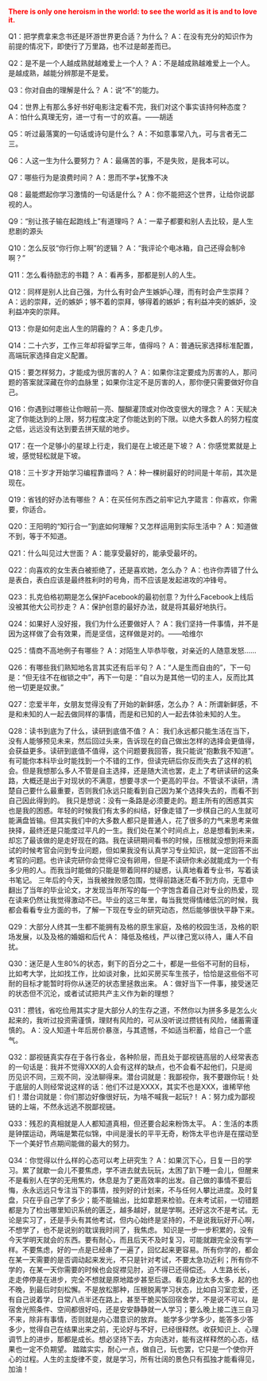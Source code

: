 **<font color=red>There is only one heroism in the world: to see the world as it is and to love it.</font>**

Q1：把学费拿来念书还是环游世界更合适？为什么？
A：在没有充分的知识作为前提的情况下，即使行了万里路，也不过是邮差而已。

Q2：是不是一个人越成熟就越难爱上一个人？
A：不是越成熟越难爱上一个人。是越成熟，越能分辨那是不是爱。

Q3：你对自由的理解是什么？
A：说“不”的能力。

Q4：世界上有那么多好书好电影注定看不完，我们对这个事实该持何种态度？
A：怕什么真理无穷，进一寸有一寸的欢喜。——胡适

Q5：听过最落寞的一句话或诗句是什么？
A：不如意事常八九，可与言者无二三。

Q6：人这一生为什么要努力？
A：最痛苦的事，不是失败，是我本可以。

Q7：哪些行为是浪费时间？
A：思而不学+犹豫不决

Q8：最能燃起你学习激情的一句话是什么？
A：你不能把这个世界，让给你说鄙视的人。

Q9：“别让孩子输在起跑线上”有道理吗？
A：一辈子都要和别人去比较，是人生悲剧的源头

Q10：怎么反驳“你行你上啊”的逻辑？
A：“我评论个电冰箱，自己还得会制冷啊？”

Q11：怎么看待励志的书籍？
A：看再多，那都是别人的人生。

Q12：同样是别人比自己强，为什么有时会产生嫉妒心理，而有时会产生崇拜？
A：远的崇拜，近的嫉妒；够不着的崇拜，够得着的嫉妒；有利益冲突的嫉妒，没利益冲突的崇拜。

Q13：你是如何走出人生的阴霾的？
A：多走几步。

Q14：二十六岁，工作三年却将留学三年，值得吗？
A：普通玩家选择标准配置，高端玩家选择自定义配置。

Q15：要怎样努力，才能成为很厉害的人？
A：如果你注定要成为厉害的人，那问题的答案就深藏在你的血脉里；如果你注定不是厉害的人，那你便只需要做好你自己。

Q16：你遇到过哪些让你眼前一亮、醍醐灌顶或对你改变很大的理念？
A：天赋决定了你能达到的上限，努力程度决定了你能达到的下限。以绝大多数人的努力程度之低，远远没有达到要去拼天赋的地步。

Q17：在一个足够小的星球上行走，我们是在上坡还是下坡？
A：你感觉累就是上坡，感觉轻松就是下坡。

Q18：三十岁才开始学习编程靠谱吗？
A：种一棵树最好的时间是十年前，其次是现在。

Q19：省钱的好办法有哪些？
A：在买任何东西之前牢记九字箴言：你喜欢，你需要，你适合。

Q20：王阳明的“知行合一”到底如何理解？又怎样运用到实际生活中？
A：知道做不到，等于不知道。

Q21：什么叫见过大世面？
A：能享受最好的，能承受最坏的。

Q22：向喜欢的女生表白被拒绝了，还是喜欢她，怎么办？
A：也许你弄错了什么是表白，表白应该是最终胜利时的号角，而不应该是发起进攻的冲锋号。

Q23：扎克伯格初期是怎么保护Facebook的最初创意？为什么Facebook上线后没被其他大公司抄走？
A：保护创意的最好办法，就是将其最好地执行。

Q24：如果好人没好报，我们为什么还要做好人？
A：我们坚持一件事情，并不是因为这样做了会有效果，而是坚信，这样做是对的。——哈维尔

Q25：情商不高地例子有哪些？
A：对陌生人毕恭毕敬，对亲近的人随意发怒……

Q26：有哪些我们熟知地名言其实还有后半句？
A：“人是生而自由的”，下一句是：“但无往不在枷锁之中”，再下一句是：“自以为是其他一切的主人，反而比其他一切更是奴隶。”

Q27：恋爱半年，女朋友觉得没有了开始的新鲜感，怎么办？
A：所谓新鲜感，不是和未知的人一起去做同样的事情，而是和已知的人一起去体验未知的人生。

Q28：读书到底为了什么，读研到底值不值？
A： 我们永远都只能生活在当下，没有人能够预见未来，然后回过头来，告诉现在的自己做出怎样的选择会更值得，会获益更多。读研到底值不值得，这个问题要我回答，我只能说“抱歉我不知道”。有可能你本科毕业时能找到一个不错的工作，但读完研后你反而失去了这样的机会。但是我想那么多人不管是自主选择，还是随大流也罢，走上了考研读研的这条路，大概还是出于对现状的不满意，想要寻求一个更高的平台。不管读不读研，清楚自己要什么最重要，否则我们永远只能看到自己因为某个选择失去的，而看不到自己因此得到的。
我只是想说：没有一条路是必须要走的。题主所有的困惑其实也是我的困惑。年轻的时候我们有太多的纠结，好像走错了一步棋自己的人生就可能满盘皆输。但其实我们中的大多数人都只是普通人，花了很多的力气来思考来做抉择，最终还是只能度过平凡的一生。我们处在某个时间点上，总是想看到未来，却忘了最该做的是走好现在的路。我在读研期间看书的时候，压根就没想到将来面试的时候考官会问到专业问题，但如果我没有认真学习专业知识，就一定回答不出考官的问题。也许读完研你会觉得它没有卵用，但是不读研你未必就能成为一个有多少用的人。而我当时能做的只能是带着同样的疑惑，认真地看着专业书，写着读书笔记。
三年后的今天，当我被挫败感包围，觉得前路迷茫看不到方向，无意中翻出了当年的毕业论文，才发现当年所写的每一个字饱含着自己对专业的热爱，现在读来仍然让我觉得激动不已。毕业的这三年里，每当我觉得情绪低沉的时候，我都会看看专业方面的书，了解一下现在专业的研究动态，然后能够很快平静下来。

Q29：大部分人终其一生都不能拥有及格的原生家庭，及格的校园生活，及格的职场发展，以及及格的婚姻和后代
A： 降低及格线，严以律己宽以待人，庸人不自扰。

Q30：迷茫是人生80%的状态，剩下的百分之二十，都是一些俗不可耐的目标，比如考大学，比如找工作，比如谈对象，比如买房买车生孩子，恰恰是这些俗不可耐的目标才能暂时将你从迷茫的状态里拯救出来。
A：做好当下一件事，接受迷茫的状态但不沉沦，或者试试把共产主义作为新的理想？

Q31：攒钱，省吃俭用其实才是大部分人的生存之道，不然你以为拼多多是怎么火起来的，我听过投资需谨慎，理财有风险的，可从没听说过攒钱有风险，储蓄需谨慎的。
A：没人知道十年后房价暴涨，与其遗憾，不如适当积蓄，给自己一个底气。

Q32：鄙视链真实存在于各行各业，各种阶层，而且处于鄙视链高层的人经常表态的一句话是：我并不觉得XXX的人会有这样的缺点，也不会看不起他们，只是阅历见识不同，三观不同，没法聊得来。潜台词就是：我鄙视你，我不要跟你玩！处于底层的人则经常说这样的话：他们不过是XXXX，其实不也是XXX，谁稀罕他们！潜台词就是：你们那边好像很好玩，为啥不喊我一起玩?！
A：努力成为鄙视链的上端，不然永远逃不脱鄙视链。

Q33：残忍的真相就是人人都知道真相，但还要合起来粉饰太平。
A：生活的本质是钟摆运动，两端是繁花似锦，中间是漫长的平平无奇，粉饰太平也许是在摆动至下一个美好节点期间能做的最大的努力。

Q34：你觉得以什么样的心态可以考上研究生？
A：如果沉下心，日复一日的学习。累了就歇一会儿不要焦虑，学不进去就去玩玩，太困了趴下睡一会儿，但醒来不是看别人在学的无用焦灼，休息是为了更高效率的出发。自己做的事情不要后悔，永永远远只专注当下的事情，按列好的计划来，不与任何人攀比进度。及时复盘，只在乎自己学了多少；能不能输出，比如拿题来检验。在未考试前，一切错题都是为了检出哪里知识系统的匮乏，越多越好，就是学啊。还好这次不是考试。无论是实习了，还是手头有其他考试，但内心始终是坚持的，不是说我玩好开心啊，不想学了，也不是说别的耽误我时间了，我焦虑。
知识是一步一步积累的，没有今天学明天就会的东西。要有耐心，而且后天不及时复习，可能就跟完全没有学一样。不要焦虑，好的一点是已经串了一遍了，回忆起来更容易。所有你学的，都会在某一天需要的是否调动起来发光，不只是针对考试，不要太急功近利；所有你不学的，在某一天你需要的时候也会捉襟见肘，迫不得已还得偿还。
人生路长长，走走停停是在进步，完全不想就是原地踏步甚至后退。看见身边太多太多，起的也不晚，到最后时刻松懈。不是放松那种，压根脱离学习状态，比如自习室恋爱，还有自己说着学，日常八点半还在路上，甚至干脆买饭回宿舍学，不是说不可以，是宿舍光照条件、空间都很好吗，还是安安静静就一人学习；要么晚上接二连三自习不来，除非有事情，否则就是内心潜意识的放弃。
能学多少学多少，能答多少答多少，觉得自己在结果出来之前，无论好与不好，已经很释然。收获知识上、心理调节上的进步，那都是成长。想必坚持下去，方向选对，能有这样释然的心态，结果也一定不负期望。
踏踏实实，耐心一点，做自己，玩也罢，它只是一个使你开心的过程。人生的主旋律不变，就是学习，所有壮阔的景色只有孤独才能看得见，加油！